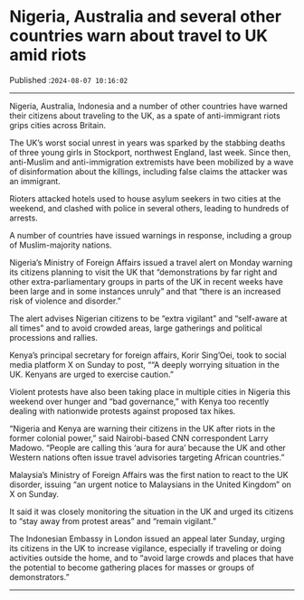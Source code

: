 # Nigeria, Australia and several other countries warn about travel to UK amid riots

Published :`2024-08-07 10:16:02`

---

Nigeria, Australia, Indonesia and a number of other countries have warned their citizens about traveling to the UK, as a spate of anti-immigrant riots grips cities across Britain.

The UK’s worst social unrest in years was sparked by the stabbing deaths of three young girls in Stockport, northwest England, last week. Since then, anti-Muslim and anti-immigration extremists have been mobilized by a wave of disinformation about the killings, including false claims the attacker was an immigrant.

Rioters attacked hotels used to house asylum seekers in two cities at the weekend, and clashed with police in several others, leading to hundreds of arrests.

A number of countries have issued warnings in response, including a group of Muslim-majority nations.

Nigeria’s Ministry of Foreign Affairs issued a travel alert on Monday warning its citizens planning to visit the UK that “demonstrations by far right and other extra-parliamentary groups in parts of the UK in recent weeks have been large and in some instances unruly” and that “there is an increased risk of violence and disorder.”

The alert advises Nigerian citizens to be “extra vigilant” and “self-aware at all times” and to avoid crowded areas, large gatherings and political processions and rallies.

Kenya’s principal secretary for foreign affairs, Korir Sing’Oei, took to social media platform X on Sunday to post, ““A deeply worrying situation in the UK. Kenyans are urged to exercise caution.”

Violent protests have also been taking place in multiple cities in Nigeria this weekend over hunger and “bad governance,” with Kenya too recently dealing with nationwide protests against proposed tax hikes.

“Nigeria and Kenya are warning their citizens in the UK after riots in the former colonial power,” said Nairobi-based CNN correspondent Larry Madowo. “People are calling this ‘aura for aura’ because the UK and other Western nations often issue travel advisories targeting African countries.”

Malaysia’s Ministry of Foreign Affairs was the first nation to react to the UK disorder, issuing “an urgent notice to Malaysians in the United Kingdom” on X on Sunday.

It said it was closely monitoring the situation in the UK and urged its citizens to “stay away from protest areas” and “remain vigilant.”

The Indonesian Embassy in London issued an appeal later Sunday, urging its citizens in the UK to increase vigilance, especially if traveling or doing activities outside the home, and to “avoid large crowds and places that have the potential to become gathering places for masses or groups of demonstrators.”

---

